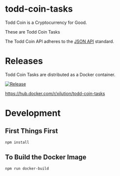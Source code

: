 # todd-coin-tasks

Todd Coin is a Cryptocurrency for Good.

These are Todd Coin Tasks

The Todd Coin API adheres to the [JSON API](https://jsonapi.org/format/) standard.

# Releases

Todd Coin Tasks are distributed as a Docker container.

[![Release](https://github.com/xilution/todd-coin-tasks/actions/workflows/release.yml/badge.svg)](https://github.com/xilution/todd-coin-tasks/actions/workflows/release.yml)

https://hub.docker.com/r/xilution/todd-coin-tasks

# Development

## First Things First

`npm install`

## To Build the Docker Image

`npm run docker-build`
